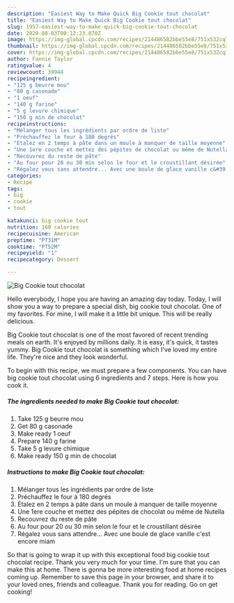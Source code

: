 ```yaml
---
description: "Easiest Way to Make Quick Big Cookie tout chocolat"
title: "Easiest Way to Make Quick Big Cookie tout chocolat"
slug: 1957-easiest-way-to-make-quick-big-cookie-tout-chocolat
date: 2020-08-03T00:12:23.070Z
image: https://img-global.cpcdn.com/recipes/214486582bbe55e8/751x532cq70/big-cookie-tout-chocolat-photo-principale-de-la-recette.jpg
thumbnail: https://img-global.cpcdn.com/recipes/214486582bbe55e8/751x532cq70/big-cookie-tout-chocolat-photo-principale-de-la-recette.jpg
cover: https://img-global.cpcdn.com/recipes/214486582bbe55e8/751x532cq70/big-cookie-tout-chocolat-photo-principale-de-la-recette.jpg
author: Fannie Taylor
ratingvalue: 4
reviewcount: 39944
recipeingredient:
- "125 g beurre mou"
- "80 g casonade"
- "1 oeuf"
- "140 g farine"
- "5 g levure chimique"
- "150 g min de chocolat"
recipeinstructions:
- "Mélanger tous les ingrédients par ordre de liste"
- "Préchauffez le four à 180 degrés"
- "Étalez en 2 temps à pâte dans un moule à manquer de taille moyenne"
- "Une 1ere couche et mettez des pépites de chocolat ou même de Nutella"
- "Recouvrez du reste de pâte"
- "Au four pour 20 ou 30 min selon le four et le croustillant désirée"
- "Régalez vous sans attendre... Avec une boule de glace vanille c&#39;est encore miam"
categories:
- Recipe
tags:
- big
- cookie
- tout

katakunci: big cookie tout 
nutrition: 160 calories
recipecuisine: American
preptime: "PT31M"
cooktime: "PT52M"
recipeyield: "1"
recipecategory: Dessert

---
```



![Big Cookie tout chocolat](https://img-global.cpcdn.com/recipes/214486582bbe55e8/751x532cq70/big-cookie-tout-chocolat-photo-principale-de-la-recette.jpg)

Hello everybody, I hope you are having an amazing day today. Today, I will show you a way to prepare a special dish, big cookie tout chocolat. One of my favorites. For mine, I will make it a little bit unique. This will be really delicious.



Big Cookie tout chocolat is one of the most favored of recent trending meals on earth. It's enjoyed by millions daily. It is easy, it's quick, it tastes yummy. Big Cookie tout chocolat is something which I've loved my entire life. They're nice and they look wonderful.


To begin with this recipe, we must prepare a few components. You can have big cookie tout chocolat using 6 ingredients and 7 steps. Here is how you cook it.

<!--inarticleads1-->

##### The ingredients needed to make Big Cookie tout chocolat:

1. Take 125 g beurre mou
1. Get 80 g casonade
1. Make ready 1 oeuf
1. Prepare 140 g farine
1. Take 5 g levure chimique
1. Make ready 150 g min de chocolat




<!--inarticleads2-->

##### Instructions to make Big Cookie tout chocolat:

1. Mélanger tous les ingrédients par ordre de liste
1. Préchauffez le four à 180 degrés
1. Étalez en 2 temps à pâte dans un moule à manquer de taille moyenne
1. Une 1ere couche et mettez des pépites de chocolat ou même de Nutella
1. Recouvrez du reste de pâte
1. Au four pour 20 ou 30 min selon le four et le croustillant désirée
1. Régalez vous sans attendre... Avec une boule de glace vanille c&#39;est encore miam




So that is going to wrap it up with this exceptional food big cookie tout chocolat recipe. Thank you very much for your time. I'm sure that you can make this at home. There is gonna be more interesting food at home recipes coming up. Remember to save this page in your browser, and share it to your loved ones, friends and colleague. Thank you for reading. Go on get cooking!
